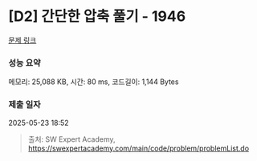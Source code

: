 # [D2] 간단한 압축 풀기 - 1946 

[문제 링크](https://swexpertacademy.com/main/code/problem/problemDetail.do?contestProbId=AV5PmkDKAOMDFAUq) 

### 성능 요약

메모리: 25,088 KB, 시간: 80 ms, 코드길이: 1,144 Bytes

### 제출 일자

2025-05-23 18:52



> 출처: SW Expert Academy, https://swexpertacademy.com/main/code/problem/problemList.do